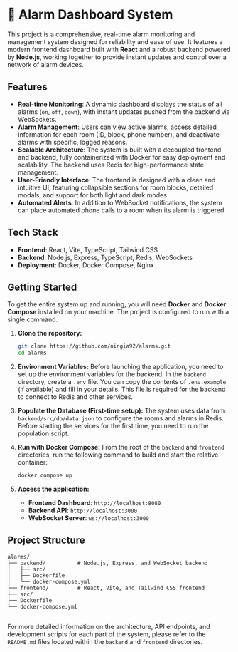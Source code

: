 # 🚨 Alarm Dashboard System

This project is a comprehensive, real-time alarm monitoring and management system designed for reliability and ease of use. It features a modern frontend dashboard built with **React** and a robust backend powered by **Node.js**, working together to provide instant updates and control over a network of alarm devices.

## Features

-   **Real-time Monitoring**: A dynamic dashboard displays the status of all alarms (`on`, `off`, `down`), with instant updates pushed from the backend via WebSockets.
-   **Alarm Management**: Users can view active alarms, access detailed information for each room (ID, block, phone number), and deactivate alarms with specific, logged reasons.
-   **Scalable Architecture**: The system is built with a decoupled frontend and backend, fully containerized with Docker for easy deployment and scalability. The backend uses Redis for high-performance state management.
-   **User-Friendly Interface**: The frontend is designed with a clean and intuitive UI, featuring collapsible sections for room blocks, detailed modals, and support for both light and dark modes.
-   **Automated Alerts**: In addition to WebSocket notifications, the system can place automated phone calls to a room when its alarm is triggered.

## Tech Stack

-   **Frontend**: React, Vite, TypeScript, Tailwind CSS
-   **Backend**: Node.js, Express, TypeScript, Redis, WebSockets
-   **Deployment**: Docker, Docker Compose, Nginx

## Getting Started

To get the entire system up and running, you will need **Docker** and **Docker Compose** installed on your machine. The project is configured to run with a single command.

1.  **Clone the repository:**
    ```bash
    git clone https://github.com/ningia92/alarms.git
    cd alarms
    ```

2.  **Environment Variables:**
    Before launching the application, you need to set up the environment variables for the backend. In the `backend` directory, create a `.env` file. You can copy the contents of `.env.example` (if available) and fill in your details. This file is required for the backend to connect to Redis and other services.

3.  **Populate the Database (First-time setup):**
    The system uses data from `backend/src/db/data.json` to configure the rooms and alarms in Redis. Before starting the services for the first time, you need to run the population script.

4.  **Run with Docker Compose:**
    From the root of the `backend` and `frontend` directories, run the following command to build and start the relative container:
    ```bash
    docker compose up
    ```

5.  **Access the application:**
    -   **Frontend Dashboard**: `http://localhost:8080`
    -   **Backend API**: `http://localhost:3000`
    -   **WebSocket Server**: `ws://localhost:3000`

## Project Structure

```
alarms/
├── backend/          # Node.js, Express, and WebSocket backend
│   ├── src/
│   ├── Dockerfile
│   └── docker-compose.yml
└── frontend/         # React, Vite, and Tailwind CSS frontend
├── src/
├── Dockerfile
└── docker-compose.yml
```
##

For more detailed information on the architecture, API endpoints, and development scripts for each part of the system, please refer to the `README.md` files located within the `backend` and `frontend` directories.